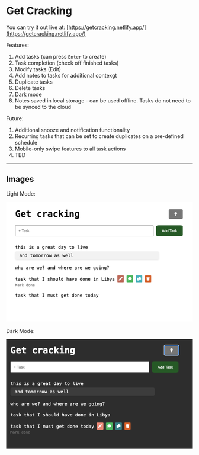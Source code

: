 # Get Cracking
You can try it out live at: [https://getcracking.netlify.app/](https://getcracking.netlify.app/)

Features:
1. Add tasks (can press `Enter` to create)
2. Task completion (check off finished tasks)
3. Modify tasks (Edit)
4. Add notes to tasks for additional contexgt
5. Duplicate tasks
6. Delete tasks
7. Dark mode
8. Notes saved in local storage - can be used offline. Tasks do not need to be synced to the cloud

Future:
1. Additional snooze and notification functionality
2. Recurring tasks that can be set to create duplicates on a pre-defined schedule
3. Mobile-only swipe features to all task actions
4. TBD

---

## Images
Light Mode:

![light mode](img/lightmode.png)

Dark Mode:

![dark](img/darkmode.png)
